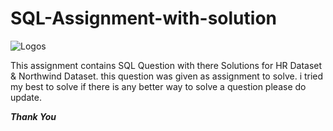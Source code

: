 # SQL-Assignment-with-solution

![Logos](https://toppng.com/uploads/preview/sql-server-logo-11536003918cqijfkbvn4.png)

This assignment contains SQL Question with there Solutions for HR Dataset & Northwind Dataset. this question was given as assignment to solve. i tried my best to solve if there is any better way to solve a question please do update.

_____________Thank You_____________
